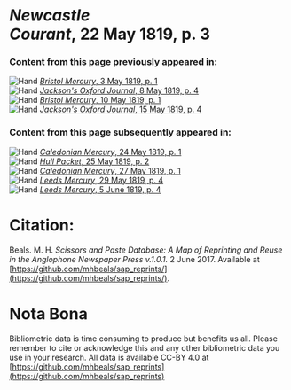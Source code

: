 # *Newcastle Courant*, 22 May 1819, p. 3  
  
### Content from this page previously appeared in:  
![Hand](http://scissorsandpaste.net/wp-content/uploads/2017/06/smallhandpointer.png) [*Bristol Mercury*, 3 May 1819, p. 1](https://mhbeals.github.io/sap_html/Bristol-Mercury/Bristol-Mercury-3-May-1819-p-1)  
![Hand](http://scissorsandpaste.net/wp-content/uploads/2017/06/smallhandpointer.png) [*Jackson's Oxford Journal*, 8 May 1819, p. 4](https://mhbeals.github.io/sap_html/Jackson's-Oxford-Journal/Jackson's-Oxford-Journal-8-May-1819-p-4)  
![Hand](http://scissorsandpaste.net/wp-content/uploads/2017/06/smallhandpointer.png) [*Bristol Mercury*, 10 May 1819, p. 1](https://mhbeals.github.io/sap_html/Bristol-Mercury/Bristol-Mercury-10-May-1819-p-1)  
![Hand](http://scissorsandpaste.net/wp-content/uploads/2017/06/smallhandpointer.png) [*Jackson's Oxford Journal*, 15 May 1819, p. 4](https://mhbeals.github.io/sap_html/Jackson's-Oxford-Journal/Jackson's-Oxford-Journal-15-May-1819-p-4)  
  
### Content from this page subsequently appeared in:  
![Hand](http://scissorsandpaste.net/wp-content/uploads/2017/06/smallhandpointer.png) [*Caledonian Mercury*, 24 May 1819, p. 1](https://mhbeals.github.io/sap_html/Caledonian-Mercury/Caledonian-Mercury-24-May-1819-p-1)  
![Hand](http://scissorsandpaste.net/wp-content/uploads/2017/06/smallhandpointer.png) [*Hull Packet*, 25 May 1819, p. 2](https://mhbeals.github.io/sap_html/Hull-Packet/Hull-Packet-25-May-1819-p-2)  
![Hand](http://scissorsandpaste.net/wp-content/uploads/2017/06/smallhandpointer.png) [*Caledonian Mercury*, 27 May 1819, p. 1](https://mhbeals.github.io/sap_html/Caledonian-Mercury/Caledonian-Mercury-27-May-1819-p-1)  
![Hand](http://scissorsandpaste.net/wp-content/uploads/2017/06/smallhandpointer.png) [*Leeds Mercury*, 29 May 1819, p. 4](https://mhbeals.github.io/sap_html/Leeds-Mercury/Leeds-Mercury-29-May-1819-p-4)  
![Hand](http://scissorsandpaste.net/wp-content/uploads/2017/06/smallhandpointer.png) [*Leeds Mercury*, 5 June 1819, p. 4](https://mhbeals.github.io/sap_html/Leeds-Mercury/Leeds-Mercury-5-June-1819-p-4)  


# Citation: 

Beals. M. H. *Scissors and Paste Database: A Map of Reprinting and Reuse in the Anglophone Newspaper Press v.1.0.1.* 2 June 2017. Available at [https://github.com/mhbeals/sap_reprints/](https://github.com/mhbeals/sap_reprints/). 

# Nota Bona

Bibliometric data is time consuming to produce but benefits us all. Please remember to cite or acknowledge this and any other bibliometric data you use in your research. All data is available CC-BY 4.0 at [https://github.com/mhbeals/sap_reprints](https://github.com/mhbeals/sap_reprints)